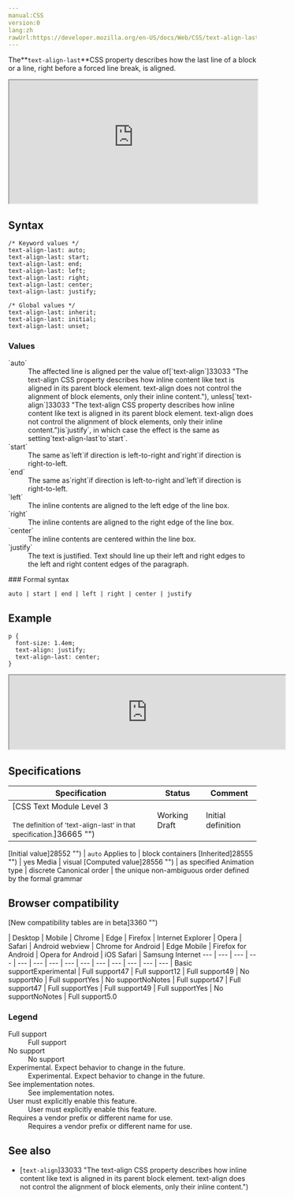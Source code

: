 ```yaml
---
manual:CSS
version:0
lang:zh
rawUrl:https://developer.mozilla.org/en-US/docs/Web/CSS/text-align-last
---
```






The**`text-align-last`**CSS property describes how the last line of a block or a line, right before a forced line break, is aligned.

<iframe src='https://interactive-examples.mdn.mozilla.net/pages/css/text-align-last.html' width='100%' height='250'></iframe>

## Syntax<a name="Syntax"></a>

```
/* Keyword values */
text-align-last: auto;
text-align-last: start;
text-align-last: end;
text-align-last: left;
text-align-last: right;
text-align-last: center;
text-align-last: justify;

/* Global values */
text-align-last: inherit;
text-align-last: initial;
text-align-last: unset;
```

### Values<a name="Values"></a>
<dl><dt id=''>`auto`</dt><dd>The affected line is aligned per the value of[`text-align`]33033 "The text-align CSS property describes how inline content like text is aligned in its parent block element. text-align does not control the alignment of block elements, only their inline content."), unless[`text-align`]33033 "The text-align CSS property describes how inline content like text is aligned in its parent block element. text-align does not control the alignment of block elements, only their inline content.")is`justify`, in which case the effect is the same as setting`text-align-last`to`start`.</dd><dt id=''>`start`</dt><dd>The same as`left`if direction is left-to-right and`right`if direction is right-to-left.</dd><dt id=''>`end`</dt><dd>The same as`right`if direction is left-to-right and`left`if direction is right-to-left.</dd><dt id=''>`left`</dt><dd>The inline contents are aligned to the left edge of the line box.</dd><dt id=''>`right`</dt><dd>The inline contents are aligned to the right edge of the line box.</dd><dt id=''>`center`</dt><dd>The inline contents are centered within the line box.</dd><dt id=''>`justify`</dt><dd>The text is justified. Text should line up their left and right edges to the left and right content edges of the paragraph.</dd></dl>
### Formal syntax<a name="Formal_syntax"></a>

```
auto | start | end | left | right | center | justify
```

## Example<a name="Example"></a>

```
p {
  font-size: 1.4em;
  text-align: justify;
  text-align-last: center;
}
```


<iframe src='https://mdn.mozillademos.org/en-US/docs/Web/CSS/text-align-last$samples/Example?revision=1364560' width='560' height='null'></iframe>



## Specifications<a name="Specifications"></a>

Specification | Status | Comment 
 ---  |  ---  |  ---  | 
[CSS Text Module Level 3<br></br><small>The definition of &#39;text-align-last&#39; in that specification.</small>]36665 "") | Working Draft | Initial definition 


[Initial value]28552 "") | `auto` 
Applies to | block containers 
[Inherited]28555 "") | yes 
Media | visual 
[Computed value]28556 "") | as specified 
Animation type | discrete 
Canonical order | the unique non-ambiguous order defined by the formal grammar 



## Browser compatibility<a name="Browser_compatibility"></a>
[New compatibility tables are in beta<i></i>]3360 "")

 | <abbr>Desktop<i></i></abbr> | <abbr>Mobile<i></i></abbr> 
 | <abbr>Chrome<i></i></abbr> | <abbr>Edge<i></i></abbr> | <abbr>Firefox<i></i></abbr> | <abbr>Internet Explorer<i></i></abbr> | <abbr>Opera<i></i></abbr> | <abbr>Safari<i></i></abbr> | <abbr>Android webview<i></i></abbr> | <abbr>Chrome for Android<i></i></abbr> | <abbr>Edge Mobile<i></i></abbr> | <abbr>Firefox for Android<i></i></abbr> | <abbr>Opera for Android<i></i></abbr> | <abbr>iOS Safari<i></i></abbr> | <abbr>Samsung Internet<i></i></abbr> 
 ---  |  ---  |  ---  |  ---  |  ---  |  ---  |  ---  |  ---  |  ---  |  ---  |  ---  |  ---  |  ---  |  ---  | 
Basic support<abbr>Experimental<i></i></abbr> | <abbr>Full support</abbr>47 | <abbr>Full support</abbr>12 | <abbr>Full support</abbr>49 | <abbr>No support</abbr>No | <abbr>Full support</abbr>Yes | <abbr>No support</abbr>No<abbr>Notes<i></i></abbr> | <abbr>Full support</abbr>47 | <abbr>Full support</abbr>47 | <abbr>Full support</abbr>Yes | <abbr>Full support</abbr>49 | <abbr>Full support</abbr>Yes | <abbr>No support</abbr>No<abbr>Notes<i></i></abbr> | <abbr>Full support</abbr>5.0 


### Legend<a name="Legend"></a>
<dl><dt id=''><abbr>Full support</abbr></dt><dd>Full support</dd><dt id=''><abbr>No support</abbr></dt><dd>No support</dd><dt id=''><abbr>Experimental. Expect behavior to change in the future.<i></i></abbr></dt><dd>Experimental. Expect behavior to change in the future.</dd><dt id=''><abbr>See implementation notes.<i></i></abbr></dt><dd>See implementation notes.</dd><dt id=''><abbr>User must explicitly enable this feature.<i></i></abbr></dt><dd>User must explicitly enable this feature.</dd><dt id=''><abbr>Requires a vendor prefix or different name for use.<i></i></abbr></dt><dd>Requires a vendor prefix or different name for use.</dd></dl>

## See also<a name="See_also"></a>

* [`text-align`]33033 "The text-align CSS property describes how inline content like text is aligned in its parent block element. text-align does not control the alignment of block elements, only their inline content.")



